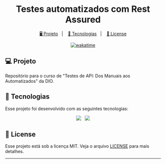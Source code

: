 <h1 align="center">
  Testes automatizados com Rest Assured
</h1>

<p align="center">
  <a href="#-projeto">🖥️ Projeto</a>&nbsp;&nbsp;&nbsp;|&nbsp;&nbsp;&nbsp;
  <a href="#-tecnologias">🚀 Tecnologias</a>&nbsp;&nbsp;&nbsp;|&nbsp;&nbsp;&nbsp;
  <a href="#-license">📝 License</a>
</p>

<p align="center">
    <a href="https://wakatime.com/badge/user/68660678-6b86-4b78-98df-f5f41a37e1bc/project/95db8df8-e657-4f21-b535-a9096727192d"><img src="https://wakatime.com/badge/user/68660678-6b86-4b78-98df-f5f41a37e1bc/project/95db8df8-e657-4f21-b535-a9096727192d.svg" alt="wakatime"></a>
</p>

## 💻 Projeto

Repositório para o curso de "Testes de API: Dos Manuais aos Automatizados" da DIO.

## 🚀 Tecnologias

Esse projeto foi desenvolvido com as seguintes tecnologias:

<p align="center">
    <img src="https://img.shields.io/badge/java-%23ED8B00.svg?style=for-the-badge&logo=java&logoColor=white">
    <img src="">
    <img src="">
    <img src="https://img.shields.io/badge/-Swagger-%23Clojure?style=for-the-badge&logo=swagger&logoColor=white">
</p>

## 📝 License

Esse projeto está sob a licença MIT. Veja o arquivo [LICENSE](LICENSE) para mais detalhes.

---

